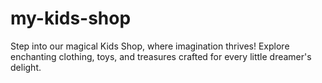 # my-kids-shop
Step into our magical Kids Shop, where imagination thrives! Explore enchanting clothing, toys, and treasures crafted for every little dreamer's delight.
